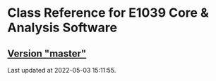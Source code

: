 # Class Reference for E1039 Core & Analysis Software
## [Version "master"](master/)
Last updated at 2022-05-03 15:11:55.
